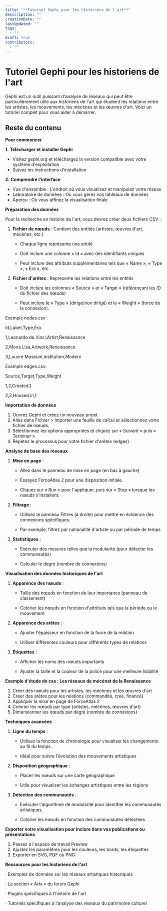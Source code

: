 ```yaml
---
title: "**Tutoriel Gephi pour les historiens de l'art**"
desccription: ""
creationDate: ""
lastUpdated: ""
tags:
  - ""
draft: true
contributors:
  - ""
---
```


# **Tutoriel Gephi pour les historiens de l'art**

Gephi est un outil puissant d'analyse de réseaux qui peut être particulièrement utile aux historiens de l'art qui étudient les relations entre les artistes, les mouvements, les mécènes et les œuvres d'art. Voici un tutoriel complet pour vous aider à démarrer.

## Reste du contenu

**Pour commencer**

**1.**   **Télécharger et installer Gephi**

- Visitez gephi.org et téléchargez la version compatible avec votre système d'exploitation
- Suivez les instructions d'installation

**2.**   **Comprendre l'interface**

- Vue d'ensemble : L'endroit où vous visualisez et manipulez votre réseau
- Laboratoire de données : Où vous gérez vos tableaux de données
- Aperçu : Où vous affinez la visualisation finale

**Préparation des données**

Pour la recherche en histoire de l'art, vous devrez créer deux fichiers CSV :

1. **Fichier de nœuds** : Contient des entités (artistes, œuvres d'art, mécènes, etc.)

   - Chaque ligne représente une entité

   - Doit inclure une colonne « Id » avec des identifiants uniques

   - Peut inclure des attributs supplémentaires tels que « Name », « Type », « Era », etc.

2. **Fichier d'arêtes** : Représente les relations entre les entités

   - Doit inclure les colonnes « Source » et « Target » (référençant les ID du fichier des nœuds)

   - Peut inclure le « Type » (dirigé/non dirigé) et le « Weight » (force de la connexion).

Exemple nodes.csv :

Id,Label,Type,Era

1,Leonardo da Vinci,Artist,Renaissance

2,Mona Lisa,Artwork,Renaissance

3,Louvre Museum,Institution,Modern

Example edges.csv:

Source,Target,Type,Weight

1,2,Created,1

2,3,Housed in,1

**Importation de données**

1. Ouvrez Gephi et créez un nouveau projet
2. Allez dans Fichier > Importer une feuille de calcul et sélectionnez votre fichier de nœuds.
3. Sélectionnez les options appropriées et cliquez sur « Suivant » puis « Terminer »
4. Répétez le processus pour votre fichier d'arêtes (edges)

**Analyse de base des réseaux**

1. **Mise en page** :

   - Allez dans le panneau de mise en page (en bas à gauche)

   - Essayez ForceAtlas 2 pour une disposition initiale.

   - Cliquez sur « Run » pour l'appliquer, puis sur « Stop » lorsque les nœuds s'installent.

2. **Filtrage** :

   - Utilisez le panneau Filtres (à droite) pour mettre en évidence des connexions spécifiques.

   - Par exemple, filtrez par nationalité d'artiste ou par période de temps

3. **Statistiques** :

   - Exécuter des mesures telles que la modularité (pour détecter les communautés)

   - Calculer le degré (nombre de connexions)

**Visualisation des données historiques de l'art**

1. **Apparence des nœuds** :

   - Taille des nœuds en fonction de leur importance (panneau de classement)

   - Colorier les nœuds en fonction d'attributs tels que la période ou le mouvement

2. **Apparence des arêtes** :

   - Ajuster l'épaisseur en fonction de la force de la relation

   - Utiliser différentes couleurs pour différents types de relations

3. **Étiquettes** :

   - Afficher les noms des nœuds importants

   - Ajuster la taille et la couleur de la police pour une meilleure lisibilité

**Exemple d'étude de cas : 
Les réseaux de mécénat de la Renaissance**

1. Créer des nœuds pour les artistes, les mécènes et les œuvres d'art
2. Créer des arêtes pour les relations (commandité, créé, financé)
3. Appliquer la mise en page de ForceAtlas 2
4. Colorier les nœuds par type (artistes, mécènes, œuvres d'art)
5. Dimensionner les nœuds par degré (nombre de connexions)

**Techniques avancées**

1. **Ligne du temps** :

   -  Utilisez la fonction de chronologie pour visualiser les changements au fil du temps.

   -  Idéal pour suivre l'évolution des mouvements artistiques

2. **Disposition géographique** :

   - Placer les nœuds sur une carte géographique

   - Utile pour visualiser les échanges artistiques entre les régions

3. **Détection des communautés** :

   - Exécuter l'algorithme de modularité pour identifier les communautés artistiques

   - Colorier les nœuds en fonction des communautés détectées

**Exporter votre visualisation pour inclure 
 dans vos publications ou présentations**

1. Passez à l'espace de travail Preview
2. Ajustez les paramètres pour les couleurs, les bords, les étiquettes
3. Exporter en SVG, PDF ou PNG

**Ressources pour les historiens de l'art**

·   Exemples de données sur les réseaux artistiques historiques

·   La section « Arts » du forum Gephi

·   Plugins spécifiques à l'histoire de l'art

·   Tutoriels spécifiques à l'analyse des réseaux du patrimoine culturel
